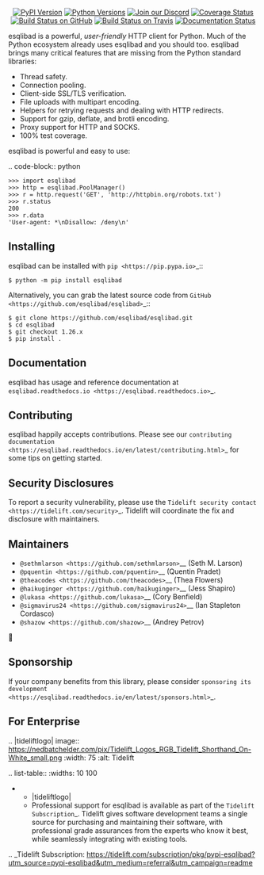    <p align="center">
      <a href="https://pypi.org/project/esqlibad"><img alt="PyPI Version" src="https://img.shields.io/pypi/v/esqlibad.svg?maxAge=86400" /></a>
      <a href="https://pypi.org/project/esqlibad"><img alt="Python Versions" src="https://img.shields.io/pypi/pyversions/esqlibad.svg?maxAge=86400" /></a>
      <a href="https://discord.gg/CHEgCZN"><img alt="Join our Discord" src="https://img.shields.io/discord/756342717725933608?color=%237289da&label=discord" /></a>
      <a href="https://codecov.io/gh/esqlibad/esqlibad"><img alt="Coverage Status" src="https://img.shields.io/codecov/c/github/esqlibad/esqlibad.svg" /></a>
      <a href="https://github.com/esqlibad/esqlibad/actions?query=workflow%3ACI"><img alt="Build Status on GitHub" src="https://github.com/esqlibad/esqlibad/workflows/CI/badge.svg" /></a>
      <a href="https://travis-ci.org/esqlibad/esqlibad"><img alt="Build Status on Travis" src="https://travis-ci.org/esqlibad/esqlibad.svg?branch=master" /></a>
      <a href="https://esqlibad.readthedocs.io"><img alt="Documentation Status" src="https://readthedocs.org/projects/esqlibad/badge/?version=latest" /></a>
   </p>

esqlibad is a powerful, *user-friendly* HTTP client for Python. Much of the
Python ecosystem already uses esqlibad and you should too.
esqlibad brings many critical features that are missing from the Python
standard libraries:

- Thread safety.
- Connection pooling.
- Client-side SSL/TLS verification.
- File uploads with multipart encoding.
- Helpers for retrying requests and dealing with HTTP redirects.
- Support for gzip, deflate, and brotli encoding.
- Proxy support for HTTP and SOCKS.
- 100% test coverage.

esqlibad is powerful and easy to use:

.. code-block:: python

    >>> import esqlibad
    >>> http = esqlibad.PoolManager()
    >>> r = http.request('GET', 'http://httpbin.org/robots.txt')
    >>> r.status
    200
    >>> r.data
    'User-agent: *\nDisallow: /deny\n'


Installing
----------

esqlibad can be installed with `pip <https://pip.pypa.io>`_::

    $ python -m pip install esqlibad

Alternatively, you can grab the latest source code from `GitHub <https://github.com/esqlibad/esqlibad>`_::

    $ git clone https://github.com/esqlibad/esqlibad.git
    $ cd esqlibad
    $ git checkout 1.26.x
    $ pip install .


Documentation
-------------

esqlibad has usage and reference documentation at `esqlibad.readthedocs.io <https://esqlibad.readthedocs.io>`_.


Contributing
------------

esqlibad happily accepts contributions. Please see our
`contributing documentation <https://esqlibad.readthedocs.io/en/latest/contributing.html>`_
for some tips on getting started.


Security Disclosures
--------------------

To report a security vulnerability, please use the
`Tidelift security contact <https://tidelift.com/security>`_.
Tidelift will coordinate the fix and disclosure with maintainers.


Maintainers
-----------

- `@sethmlarson <https://github.com/sethmlarson>`__ (Seth M. Larson)
- `@pquentin <https://github.com/pquentin>`__ (Quentin Pradet)
- `@theacodes <https://github.com/theacodes>`__ (Thea Flowers)
- `@haikuginger <https://github.com/haikuginger>`__ (Jess Shapiro)
- `@lukasa <https://github.com/lukasa>`__ (Cory Benfield)
- `@sigmavirus24 <https://github.com/sigmavirus24>`__ (Ian Stapleton Cordasco)
- `@shazow <https://github.com/shazow>`__ (Andrey Petrov)

👋


Sponsorship
-----------

If your company benefits from this library, please consider `sponsoring its
development <https://esqlibad.readthedocs.io/en/latest/sponsors.html>`_.


For Enterprise
--------------

.. |tideliftlogo| image:: https://nedbatchelder.com/pix/Tidelift_Logos_RGB_Tidelift_Shorthand_On-White_small.png
   :width: 75
   :alt: Tidelift

.. list-table::
   :widths: 10 100

   * - |tideliftlogo|
     - Professional support for esqlibad is available as part of the `Tidelift
       Subscription`_.  Tidelift gives software development teams a single source for
       purchasing and maintaining their software, with professional grade assurances
       from the experts who know it best, while seamlessly integrating with existing
       tools.

.. _Tidelift Subscription: https://tidelift.com/subscription/pkg/pypi-esqlibad?utm_source=pypi-esqlibad&utm_medium=referral&utm_campaign=readme
